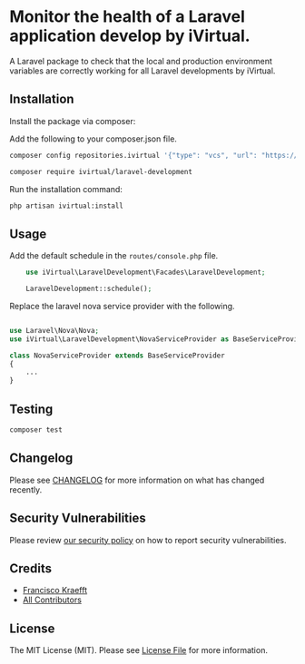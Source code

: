 # Monitor the health of a Laravel application develop by iVirtual.

A Laravel package to check that the local and production environment variables are correctly working for all Laravel developments by iVirtual.

## Installation

Install the package via composer:

Add the following to your composer.json file.

```bash
composer config repositories.ivirtual '{"type": "vcs", "url": "https://github.com/ivirtual-agency/laravel-development"}' --file composer.json
```

```bash
composer require ivirtual/laravel-development
```

Run the installation command:

```bash
php artisan ivirtual:install
```

## Usage

Add the default schedule in the `routes/console.php` file.
```php
    use iVirtual\LaravelDevelopment\Facades\LaravelDevelopment;

    LaravelDevelopment::schedule();
```

Replace the laravel nova service provider with the following.
```php

use Laravel\Nova\Nova;
use iVirtual\LaravelDevelopment\NovaServiceProvider as BaseServiceProvider;

class NovaServiceProvider extends BaseServiceProvider
{
    ...
}
```

## Testing

```bash
composer test
```

## Changelog

Please see [CHANGELOG](CHANGELOG.md) for more information on what has changed recently.

## Security Vulnerabilities

Please review [our security policy](../../security/policy) on how to report security vulnerabilities.

## Credits

- [Francisco Kraefft](https://github.com/fkraefft)
- [All Contributors](../../contributors)

## License

The MIT License (MIT). Please see [License File](LICENSE.md) for more information.
